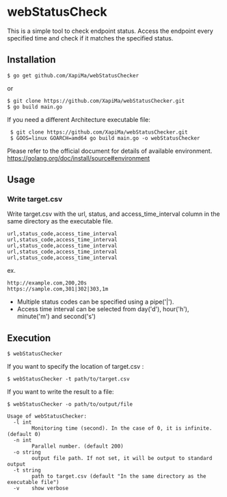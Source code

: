 # webStatusCheck
This is a simple tool to check endpoint status.
Access the endpoint every specified time and check if it matches the specified status.

## Installation
```
$ go get github.com/XapiMa/webStatusChecker
```

or

```
$ git clone https://github.com/XapiMa/webStatusChecker.git
$ go build main.go
```

If you need a different Architecture executable file:

```
 $ git clone https://github.com/XapiMa/webStatusChecker.git
 $ GOOS=linux GOARCH=amd64 go build main.go -o webStatusChecker
```
Please refer to the official document for details of available environment.
https://golang.org/doc/install/source#environment

## Usage
### Write target.csv 
Write target.csv with the url, status, and access_time_interval  column in the same directory as the executable file.

```
url,status_code,access_time_interval
url,status_code,access_time_interval
url,status_code,access_time_interval
url,status_code,access_time_interval
url,status_code,access_time_interval
```

ex.
```
http://example.com,200,20s
https://sample.com,301|302|303,1m
```

- Multiple status codes can be specified using a pipe('|').
- Access time interval can be selected from day('d'), hour('h'), minute('m') and second('s')

## Execution
```
$ webStatusChecker
```

If you want to specify the location of target.csv :
```
$ webStatusChecker -t path/to/target.csv
```

If you want to write the result to a file:
```
$ webStatusChecker -o path/to/output/file
```

```
Usage of webStatusChecker:
  -l int
    	Monitoring time (second). In the case of 0, it is infinite. (default 0)
  -n int
    	Parallel number. (default 200)
  -o string
    	output file path. If not set, it will be output to standard output
  -t string
    	path to target.csv (default "In the same directory as the executable file")
  -v	show verbose
```
